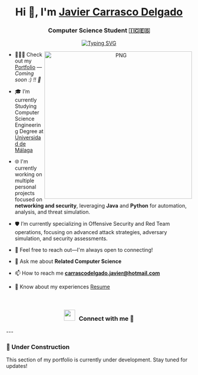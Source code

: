 <h1 align="center">Hi 👋, I'm <a href="https://github.com/javicadev" target="blank">Javier Carrasco Delgado</a></h1>

<h3 align="center">
  Computer Science Student 🇮🇨🇪🇸
</h3>

<p align="center">
  <a href="https://github.com/javicadev">
    <img src="https://readme-typing-svg.herokuapp.com?font=Fira+Code&pause=1000&color=1F3AF7&random=false&width=435&lines=I'm+Javier+Carrasco+Delgado;aka+%40javicadev;Computer+Science+Student;Problem-Solving+%26+Teamwork+Skills;%2Binfo+at%3A+javicadev.com" alt="Typing SVG">
  </a>
</p>

<a target="_blank" align="center">
  <img align="right" top="500" height="400" width="400" alt="PNG" src="https://imgur.com/Ei2EmF9.png">
</a>

- 🧑🏽‍💻 Check out my [Portfolio](https://github.com/javicadev) — *Coming soon :) !! 🚧*

- 🎓 I’m currently Studying Computer Science Engineering Degree at <a href="https://www.uma.es" target="blank">Universidad de Málaga</a>

- <p>🌐 I'm currently working on multiple personal projects focused on <strong>networking and security</strong>, leveraging <strong>Java</strong> and <strong>Python</strong> for automation, analysis, and threat simulation.</p>

- 🛡️ I’m currently specializing in Offensive Security and Red Team operations, focusing on advanced attack strategies, adversary simulation, and security assessments.

- 📝 Feel free to reach out—I'm always open to connecting!

- 💬 Ask me about **Related Computer Science**

- 📫 How to reach me **carrascodelgado.javier@hotmail.com**

- 📄 Know about my experiences <a href="" target="blank">Resume</a>
<br/>
<h3 align="center" > <img src="https://media.giphy.com/media/iY8CRBdQXODJSCERIr/giphy.gif" width="30" height="30" style="margin-right: 10px;">Connect with me 🤝 </h3>
---

### 🚧 Under Construction

This section of my portfolio is currently under development. Stay tuned for updates!
